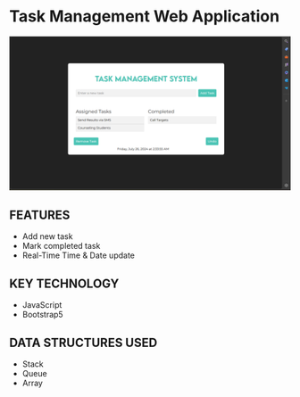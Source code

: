 # Task Management Web Application

![Task Management Web Application](https://github.com/rahatcodes/Task-Management-System/blob/main/task%20managements%20beta.png)

## FEATURES

- Add new task
- Mark completed task
- Real-Time Time & Date update
  
## KEY TECHNOLOGY
- JavaScript
- Bootstrap5
  
## DATA STRUCTURES USED
- Stack
- Queue
- Array
